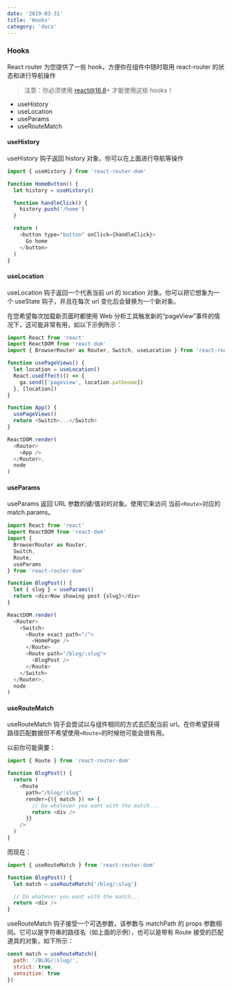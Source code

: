 ```yaml
---
date: '2019-03-31'
title: 'Hooks'
category: 'docs'
---
```


### Hooks

React router 为您提供了一些 hook，方便你在组件中随时取用 react-router 的状态和进行导航操作

> 注意：你必须使用 react@16.8+ 才能使用这些 hooks！

- useHistory
- useLocation
- useParams
- useRouteMatch

#### useHistory

useHistory 钩子返回 history 对象，你可以在上面进行导航等操作

```js
import { useHistory } from 'react-router-dom'

function HomeButton() {
  let history = useHistory()

  function handleClick() {
    history.push('/home')
  }

  return (
    <button type="button" onClick={handleClick}>
      Go home
    </button>
  )
}
```

#### useLocation

useLocation 钩子返回一个代表当前 url 的 location 对象。你可以把它想象为一个 useState 钩子，并且在每次 url 变化后会替换为一个新对象。

在您希望每次加载新页面时都使用 Web 分析工具触发新的“pageView”事件的情况下，这可能非常有用，如以下示例所示：

```js
import React from 'react'
import ReactDOM from 'react-dom'
import { BrowserRouter as Router, Switch, useLocation } from 'react-router-dom'

function usePageViews() {
  let location = useLocation()
  React.useEffect(() => {
    ga.send(['pageview', location.pathname])
  }, [location])
}

function App() {
  usePageViews()
  return <Switch>...</Switch>
}

ReactDOM.render(
  <Router>
    <App />
  </Router>,
  node
)
```

#### useParams

useParams 返回 URL 参数的键/值对的对象。使用它来访问 当前`<Route>`对应的 match.params。

```js
import React from 'react'
import ReactDOM from 'react-dom'
import {
  BrowserRouter as Router,
  Switch,
  Route,
  useParams
} from 'react-router-dom'

function BlogPost() {
  let { slug } = useParams()
  return <div>Now showing post {slug}</div>
}

ReactDOM.render(
  <Router>
    <Switch>
      <Route exact path="/">
        <HomePage />
      </Route>
      <Route path="/blog/:slug">
        <BlogPost />
      </Route>
    </Switch>
  </Router>,
  node
)
```

#### useRouteMatch

useRouteMatch 钩子会尝试以与<Route>组件相同的方式去匹配当前 url。在你希望获得路径匹配数据但不希望使用`<Route>`的时候他可能会很有用。

以前你可能需要：

```js
import { Route } from 'react-router-dom'

function BlogPost() {
  return (
    <Route
      path="/blog/:slug"
      render={({ match }) => {
        // Do whatever you want with the match...
        return <div />
      }}
    />
  )
}
```

而现在：

```js
import { useRouteMatch } from 'react-router-dom'

function BlogPost() {
  let match = useRouteMatch('/blog/:slug')

  // Do whatever you want with the match...
  return <div />
}
```

useRouteMatch 钩子接受一个可选参数，该参数与 matchPath 的 props 参数相同。它可以是字符串的路径名（如上面的示例），也可以是带有 Route 接受的匹配道具的对象，如下所示：

```js
const match = useRouteMatch({
  path: '/BLOG/:slug/',
  strict: true,
  sensitive: true
})
```
